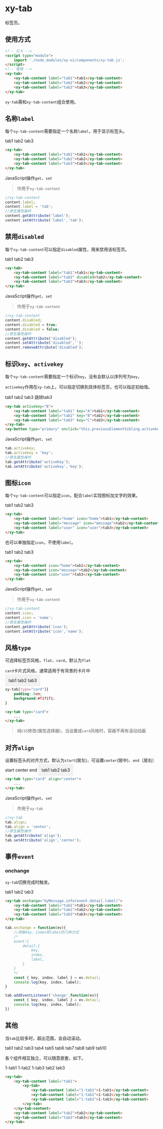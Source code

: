 # xy-tab

标签页。

## 使用方式

```html
<!-- 引入 -->
<script type="module">
    import './node_modules/xy-ui/components/xy-tab.js';
</script>
<!-- 使用 -->
<xy-tab>
    <xy-tab-content label="tab1">tab1</xy-tab-content>
    <xy-tab-content label="tab2">tab2</xy-tab-content>
    <xy-tab-content label="tab3">tab3</xy-tab-content>
</xy-tab>
```

`xy-tab`需和`xy-tab-content`组合使用。

## 名称`label`

每个`xy-tab-content`需要指定一个名称`label`，用于显示标签头。

<xy-tab>
    <xy-tab-content label="tab1">tab1</xy-tab-content>
    <xy-tab-content label="tab2">tab2</xy-tab-content>
    <xy-tab-content label="tab3">tab3</xy-tab-content>
</xy-tab>

```html
<xy-tab>
    <xy-tab-content label="tab1">tab1</xy-tab-content>
    <xy-tab-content label="tab2">tab2</xy-tab-content>
    <xy-tab-content label="tab3">tab3</xy-tab-content>
</xy-tab>
```

JavaScript操作`get`、`set`

> 作用于`xy-tab-content`

```js
//xy-tab-content
content.label;
content.label = 'tab';
//原生属性操作
content.getAttribute('label');
content.setAttribute('label','tab');
```

## 禁用`disabled`

每个`xy-tab-content`可以指定`disabled`属性，用来禁用该标签页。

<xy-tab>
    <xy-tab-content label="tab1">tab1</xy-tab-content>
    <xy-tab-content id="tab-content-disabled" label="tab2" disabled>tab2</xy-tab-content>
    <xy-tab-content label="tab3">tab3</xy-tab-content>
</xy-tab>
<xy-switch checked onchange="document.getElementById('tab-content-disabled').disabled = this.checked;"></xy-switch>

```html
<xy-tab>
    <xy-tab-content label="tab1">tab1</xy-tab-content>
    <xy-tab-content label="tab2" disabled>tab2</xy-tab-content>
    <xy-tab-content label="tab3">tab3</xy-tab-content>
</xy-tab>
```

JavaScript操作`get`、`set`

> 作用于`xy-tab-content`

```js
//xy-tab-content
content.disabled;
content.disabled = true;
content.disabled = false;
//原生属性操作
content.getAttribute('disabled');
content.setAttribute('disabled','');
content.removeAttribute('disabled');
```

## 标识`key`、`activekey`

每个`xy-tab-content`需要指定一个标识`key`，没有会默认以序列号为`key`，

`activekey`作用在`xy-tab`上，可以指定切换到具体标签页，也可以指定初始值。

<xy-tab activekey="B">
    <xy-tab-content label="tab1" key="A">tab1</xy-tab-content>
    <xy-tab-content label="tab2" key="B">tab2</xy-tab-content>
    <xy-tab-content label="tab3" key="C">tab3</xy-tab-content>
</xy-tab>
<xy-button type="primary" onclick="this.previousElementSibling.activekey='C'">跳转tab3</xy-button>

```html
<xy-tab activekey="B">
    <xy-tab-content label="tab1" key="A">tab1</xy-tab-content>
    <xy-tab-content label="tab2" key="B">tab2</xy-tab-content>
    <xy-tab-content label="tab3" key="C">tab3</xy-tab-content>
</xy-tab>
<xy-button type="primary" onclick="this.previousElementSibling.activekey='C'">跳转tab3</xy-button>
```

JavaScript操作`get`、`set`

```js
tab.activekey;
tab.activekey = 'key';
//原生属性操作
tab.getAttribute('activekey');
tab.setAttribute('activekey','key');
```

## 图标`icon`

每个`xy-tab-content`可以指定`icon`，配合`label`实现图标加文字的效果。

<xy-tab>
    <xy-tab-content label="home" icon="home">tab1</xy-tab-content>
    <xy-tab-content label="message" icon="message">tab2</xy-tab-content>
    <xy-tab-content label="user" icon="user">tab3</xy-tab-content>
</xy-tab>

```html
<xy-tab>
    <xy-tab-content label="home" icon="home">tab1</xy-tab-content>
    <xy-tab-content label="message" icon="message">tab2</xy-tab-content>
    <xy-tab-content label="user" icon="user">tab3</xy-tab-content>
</xy-tab>
```

也可以单独指定`icon`，不使用`label`。

<xy-tab>
    <xy-tab-content icon="home">tab1</xy-tab-content>
    <xy-tab-content icon="message">tab2</xy-tab-content>
    <xy-tab-content icon="user">tab3</xy-tab-content>
</xy-tab>

```html
<xy-tab>
    <xy-tab-content icon="home">tab1</xy-tab-content>
    <xy-tab-content icon="message">tab2</xy-tab-content>
    <xy-tab-content icon="user">tab3</xy-tab-content>
</xy-tab>
```

JavaScript操作`get`、`set`

> 作用于`xy-tab-content`

```js
//xy-tab-content
content.icon;
content.icon = 'name';
//原生属性操作
content.getAttribute('icon');
content.setAttribute('icon','name');
```

## 风格`type`

可选择标签页风格，`flat`、`card`，默认为`flat`

`card`卡片式风格，通常适用于有背景的卡片中

<xy-tab type="card" style="padding:.8em; background:#f1f1f1">
    <xy-tab-content label="home" icon="home">tab1</xy-tab-content>
    <xy-tab-content label="message" icon="message">tab2</xy-tab-content>
    <xy-tab-content label="user" icon="user">tab3</xy-tab-content>
</xy-tab>

```css
xy-tab[type="card"]{
    padding:.8em; 
    background:#f1f1f1;
}
```
```html
<xy-tab type="card">
    ...
</xy-tab>
```

> 纯`CSS`修改(属性选择器)，当设置成`card`风格时，容器不再有滚动动画

## 对齐`align`

设置标签头的对齐方式，默认为`start`(居左)，可设置`center`(居中)、`end`（居右）

<xy-radio-group onchange="this.nextElementSibling.align=this.value" defaultvalue="start">
    <xy-radio value="start">start</xy-radio>
    <xy-radio value="center">center</xy-radio>
    <xy-radio value="end">end</xy-radio>
</xy-radio-group>
<xy-tab type="card" style="padding:.8em; background:#f1f1f1">
    <xy-tab-content label="home" icon="home">tab1</xy-tab-content>
    <xy-tab-content label="message" icon="message">tab2</xy-tab-content>
    <xy-tab-content label="user" icon="user">tab3</xy-tab-content>
</xy-tab>

```html
<xy-tab type="card" align="center">
    ...
</xy-tab>
```

JavaScript操作`get`、`set`

> 作用于`xy-tab`

```js
//xy-tab
tab.align;
tab.align = 'center';
//原生属性操作
tab.getAttribute('align');
tab.setAttribute('align','center');
```

## 事件`event`

### onchange

`xy-tab`切换完成时触发。

<xy-tab onchange="XyMessage.info(event.detail.label)">
    <xy-tab-content label="tab1">tab1</xy-tab-content>
    <xy-tab-content label="tab2">tab2</xy-tab-content>
    <xy-tab-content label="tab3">tab3</xy-tab-content>
</xy-tab>

```html
<xy-tab onchange="XyMessage.info(event.detail.label)">
    <xy-tab-content label="tab1">tab1</xy-tab-content>
    <xy-tab-content label="tab2">tab2</xy-tab-content>
    <xy-tab-content label="tab3">tab3</xy-tab-content>
</xy-tab>
```


```js
tab.onchange = function(ev){
    //获取key、index和label的几种方式
    /*
    event:{
        detail:{
            key,
            index,
            label,
        }
    }
    */
    const { key, index, label } = ev.detail;
    console.log(key, index, label);
}

tab.addEventListener('change',function(ev){
    const { key, index, label } = ev.detail;
    console.log(key, index, label);
})
```

## 其他

当`tab`比较多时，超出范围，会自动滚动。

<xy-tab>
    <xy-tab-content label="tab11111111111111">tab1</xy-tab-content>
    <xy-tab-content label="tab2222222222222">tab2</xy-tab-content>
    <xy-tab-content label="tab333333333">tab3</xy-tab-content>
    <xy-tab-content label="tab4">tab4</xy-tab-content>
    <xy-tab-content label="tab5">tab5</xy-tab-content>
    <xy-tab-content label="tab64444444444">tab6</xy-tab-content>
    <xy-tab-content label="tab7">tab7</xy-tab-content>
    <xy-tab-content label="tab855555555">tab8</xy-tab-content>
    <xy-tab-content label="tab9">tab9</xy-tab-content>
    <xy-tab-content label="tab106666666666">tab10</xy-tab-content>
</xy-tab>

各个组件相互独立，可以随意嵌套，如下。

<xy-tab>
    <xy-tab-content label="tab1">
        <xy-tab>
            <xy-tab-content label="1-tab1">1-tab1</xy-tab-content>
            <xy-tab-content label="1-tab2">1-tab2</xy-tab-content>
            <xy-tab-content label="1-tab3">1-tab3</xy-tab-content>
        </xy-tab>
    </xy-tab-content>
    <xy-tab-content label="tab2">tab2</xy-tab-content>
    <xy-tab-content label="tab3">tab3</xy-tab-content>
</xy-tab>

```html
<xy-tab>
    <xy-tab-content label="tab1">
        <xy-tab>
            <xy-tab-content label="1-tab1">1-tab1</xy-tab-content>
            <xy-tab-content label="1-tab2">1-tab2</xy-tab-content>
            <xy-tab-content label="1-tab3">1-tab3</xy-tab-content>
        </xy-tab>
    </xy-tab-content>
    <xy-tab-content label="tab2">tab2</xy-tab-content>
    <xy-tab-content label="tab3">tab3</xy-tab-content>
</xy-tab>
```

